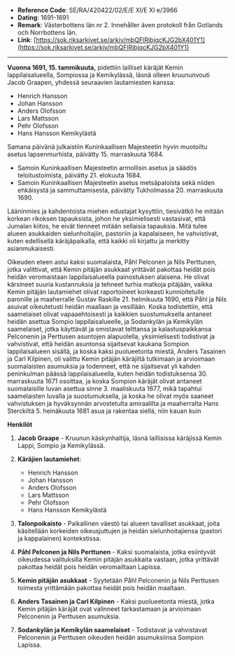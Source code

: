 - **Reference Code**: SE/RA/420422/02/E/E XI/E XI e/3966
- **Dating**: 1691-1691
- **Remark**: Västerbottens län nr 2. Innehåller även protokoll från Gotlands och Norrbottens län.
- **Link**: [https://sok.riksarkivet.se/arkiv/mbQFlRibjqcKJG2bX401Y1](https://sok.riksarkivet.se/arkiv/mbQFlRibjqcKJG2bX401Y1)

---

**Vuonna 1691, 15. tammikuuta,** pidettiin lailliset käräjät Kemin lappilaisalueella, Sompiossa ja Kemikylässä, läsnä olleen kruununvouti Jacob Graapen, yhdessä seuraavien lautamiesten kanssa:

- Henrich Hansson
- Johan Hansson
- Anders Olofsson
- Lars Mattsson
- Pehr Olofsson
- Hans Hansson Kemikylästä

Samana päivänä julkaistiin Kuninkaallisen Majesteetin hyvin muotoiltu asetus lapsenmurhista, päivätty 15. marraskuuta 1684.

- Samoin Kuninkaallisen Majesteetin armollisin asetus ja säädös teloitustoimista, päivätty 21. elokuuta 1684.
- Samoin Kuninkaallisen Majesteetin asetus metsäpaloista sekä niiden ehkäisystä ja sammuttamisesta, päivätty Tukholmassa 20. marraskuuta 1690.

Lääninmies ja kahdentoista miehen edustajat kysyttiin, tiesivätkö he mitään korkean rikoksen tapauksista, johon he yksimielisesti vastasivat, että Jumalan kiitos, he eivät tienneet mitään sellaisia tapauksia.
Mitä tulee alueen asukkaiden sielunhoitajiin, pastoriin ja kapalaiseen, he vahvistivat, kuten edellisellä käräjäpaikalla, että kaikki oli kirjattu ja merkitty asianmukaisesti.

Oikeuden eteen astui kaksi suomalaista, Påhl Pelconen ja Nils Perttunen, jotka valittivat, että Kemin pitäjän asukkaat yrittävät pakottaa heidät pois heidän veromaistaan lappilaisalueella painostuksen alaisena. He olivat kärsineet suuria kustannuksia ja tehneet turhia matkoja pitäjään, vaikka Kemin pitäjän lautamiehet olivat raportoineet korkeasti kunnioitetulle paronille ja maaherralle Gustav Raskille 21. helmikuuta 1690, että Påhl ja Nils asuivat oikeutetusti heidän maallaan ja vesillään. Koska todistettiin, että saamelaiset olivat vapaaehtoisesti ja kaikkien suostumuksella antaneet heidän asettua Sompio lappilaisalueelle, ja Sodankylän ja Kemikylän saamelaiset, jotka käyttävät ja omistavat telttansa ja kalastuspaikkansa Pelconenin ja Perttusen asuntojen alapuolella, yksimielisesti todistivat ja vahvistivat, että heidän asuntonsa sijaitsevat kaukana Sompion lappilaisalueen sisällä, ja koska kaksi puolueetonta miestä, Anders Tasainen ja Carl Kilpinen, oli valittu Kemin pitäjän käräjiltä tutkimaan ja arvioimaan suomalaisten asumuksia ja todenneet, että ne sijaitsevat yli kahden peninkulman päässä lappilaisalueella, kuten heidän todistuksensa 30. marraskuuta 1671 osoittaa, ja koska Sompion käräjät olivat antaneet suomalaisille luvan asettua sinne 3. maaliskuuta 1677, mikä tapahtui saamelaisten luvalla ja suostumuksella, ja koska he olivat myös saaneet vahvistuksen ja hyväksynnän arvostetulta amiraalilta ja maaherralta Hans Sterckiltä 5. heinäkuuta 1681 asua ja rakentaa siellä, niin kauan kuin

**Henkilöt**

1. **Jacob Graape** - Kruunun käskynhaltija, läsnä laillisissa käräjissä Kemin Lappi, Sompio ja Kemikylässä.

2. **Käräjien lautamiehet**:

    - Henrich Hansson
    - Johan Hansson
    - Anders Olofsson
    - Lars Mattsson
    - Pehr Olofsson
    - Hans Hansson Kemikylästä

3. **Talonpoikaisto** - Paikallinen väestö tai alueen tavalliset asukkaat, joita käsitellään korkeiden oikeusjuttujen ja heidän sielunhoitajiensa (pastori ja kappalainen) kontekstissa.

4. **Påhl Pelconen ja Nils Perttunen** - Kaksi suomalaista, jotka esiintyvät oikeudessa valituksilla Kemin pitäjän asukkaita vastaan, jotka yrittävät pakottaa heidät pois heidän veromailtaan Lapissa.

5. **Kemin pitäjän asukkaat** - Syytetään Påhl Pelconenin ja Nils Perttusen toimesta yrittämään pakottaa heidät pois heidän maaltaan.

6. **Anders Tasainen ja Carl Kilpinen** - Kaksi puolueetonta miestä, jotka Kemin pitäjän käräjät ovat valinneet tarkastamaan ja arvioimaan Pelconenin ja Perttusen asumuksia.

7. **Sodankylän ja Kemikylän saamelaiset** - Todistavat ja vahvistavat Pelconenin ja Perttusen oikeuden heidän asumuksiinsa Sompion Lapissa.